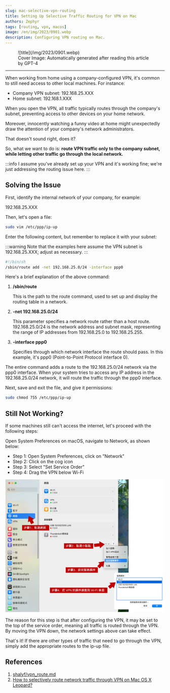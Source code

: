 ```yaml
---
slug: mac-selective-vpn-routing
title: Setting Up Selective Traffic Routing for VPN on Mac
authors: Zephyr
tags: [routing, vpn, macos]
image: /en/img/2023/0901.webp
description: Configuring VPN routing on Mac.
---
```


<figure>
![title](/img/2023/0901.webp)
<figcaption>Cover Image: Automatically generated after reading this article by GPT-4</figcaption>
</figure>

---

When working from home using a company-configured VPN, it's common to still need access to other local machines. For instance:

<!-- truncate -->

- Company VPN subnet: 192.168.25.XXX
- Home subnet: 192.168.1.XXX

When you open the VPN, all traffic typically routes through the company's subnet, preventing access to other devices on your home network.

Moreover, innocently watching a funny video at home might unexpectedly draw the attention of your company's network administrators.

That doesn't sound right, does it?

So, what we want to do is: **route VPN traffic only to the company subnet, while letting other traffic go through the local network.**

:::info
I assume you've already set up your VPN and it's working fine; we're just addressing the routing issue here.
:::

## Solving the Issue

First, identify the internal network of your company, for example:

192.168.25.XXX

Then, let's open a file:

```bash
sudo vim /etc/ppp/ip-up
```

Enter the following content, but remember to replace it with your subnet:

:::warning
Note that the examples here assume the VPN subnet is 192.168.25.XXX; adjust as necessary.
:::

```bash
#!/bin/sh
/sbin/route add -net 192.168.25.0/24 -interface ppp0
```

Here's a brief explanation of the above command:

1. **/sbin/route**

   This is the path to the route command, used to set up and display the routing table in a network.

2. **-net 192.168.25.0/24**

   This parameter specifies a network route rather than a host route. 192.168.25.0/24 is the network address and subnet mask, representing the range of IP addresses from 192.168.25.0 to 192.168.25.255.

3. **-interface ppp0**

   Specifies through which network interface the route should pass. In this example, it's ppp0 (Point-to-Point Protocol interface 0).

The entire command adds a route to the 192.168.25.0/24 network via the ppp0 interface. When your system tries to access any IP address in the 192.168.25.0/24 network, it will route the traffic through the ppp0 interface.

Next, save and exit the file, and give it permissions:

```bash
sudo chmod 755 /etc/ppp/ip-up
```

## Still Not Working?

If some machines still can't access the internet, let's proceed with the following steps:

Open System Preferences on macOS, navigate to Network, as shown below:

- Step 1: Open System Preferences, click on "Network"
- Step 2: Click on the cog icon
- Step 3: Select "Set Service Order"
- Step 4: Drag the VPN below Wi-Fi

![vpn-setting](./img/vpn-setting.jpg)

The reason for this step is that after configuring the VPN, it may be set to the top of the service order, meaning all traffic is routed through the VPN. By moving the VPN down, the network settings above can take effect.

That's it! If there are other types of traffic that need to go through the VPN, simply add the appropriate routes to the ip-up file.

## References

1. [shalyf/vpn_route.md](https://gist.github.com/shalyf/d50b0bbf30a4b5020d2b84f4ae8eb4e0)
2. [How to selectively route network traffic through VPN on Mac OS X Leopard?](https://superuser.com/questions/4904/how-to-selectively-route-network-traffic-through-vpn-on-mac-os-x-leopard)
